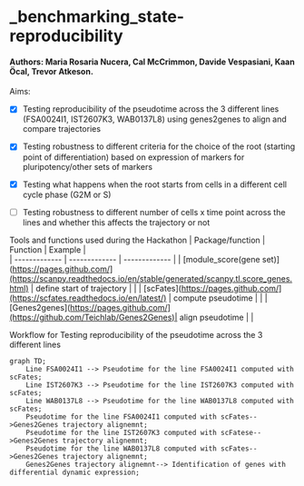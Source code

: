 # _benchmarking_state-reproducibility

#### Authors: Maria Rosaria Nucera, Cal McCrimmon, Davide Vespasiani, Kaan Öcal, Trevor Atkeson.

Aims:
- [x] Testing reproducibility of the pseudotime across the 3 different lines  (FSA0024I1, IST2607K3, WAB0137L8) using genes2genes to align and compare trajectories
- [x] Testing robustness to different criteria for the choice of the root (starting point of differentiation) based on expression of markers for pluripotency/other sets of markers
- [x] Testing what happens when the root starts from cells in a different cell cycle phase (G2M or S)
- [ ] Testing robustness to different number of cells x time point across the lines and whether this affects the trajectory or not


Tools and functions used during the Hackathon
| Package/function | Function |   Example |    
| ------------- | ------------- | ------------- |
|  [module_score(gene set)](https://pages.github.com/](https://scanpy.readthedocs.io/en/stable/generated/scanpy.tl.score_genes.html) | define start of trajectory |  |
|  [scFates](https://pages.github.com/](https://scfates.readthedocs.io/en/latest/) | compute pseudotime |  |
|  [Genes2genes](https://pages.github.com/](https://github.com/Teichlab/Genes2Genes)| align pseudotime |  |

Workflow for Testing reproducibility of the pseudotime across the 3 different lines
```mermaid
graph TD;
    Line FSA0024I1 --> Pseudotime for the line FSA0024I1 computed with scFates;
    Line IST2607K3 --> Pseudotime for the line IST2607K3 computed with scFates;
    Line WAB0137L8 --> Pseudotime for the line WAB0137L8 computed with scFates;
    Pseudotime for the line FSA0024I1 computed with scFates-->Genes2Genes trajectory alignemnt;
    Pseudotime for the line IST2607K3 computed with scFatese-->Genes2Genes trajectory alignemnt;
    Pseudotime for the line WAB0137L8 computed with scFates-->Genes2Genes trajectory alignemnt;
    Genes2Genes trajectory alignemnt--> Identification of genes with differential dynamic expression;
   
```
